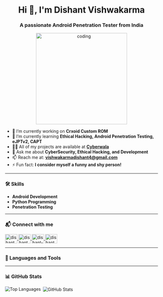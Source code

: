 <h1 align="center">Hi 👋, I'm Dishant Vishwakarma</h1>
<h3 align="center">A passionate Android Penetration Tester from India</h3>

<p align="center">
  <img alt="coding" width="300" src="https://user-images.githubusercontent.com/55389276/140866485-8fb1c876-9a8f-4d6a-98dc-08c4981eaf70.gif">
</p>

- 🔭 I’m currently working on **Crxoid Custom ROM**  
- 🌱 I’m currently learning **Ethical Hacking, Android Penetration Testing, eJPTv2, CAPT**  
- 👨‍💻 All of my projects are available at [**Cyberwala**](https://dishantopcyber.netlify.app/)  
- 💬 Ask me about **CyberSecurity, Ethical Hacking, and Development**  
- 📫 Reach me at: **vishwakarmadishant4@gmail.com**  
- ⚡ Fun fact: **I consider myself a funny and shy person!**  

---

### 🛠️ Skills
- **Android Development**
- **Python Programming**
- **Penetration Testing**

---

### 📬 Connect with me

<p align="left">
  <a href="https://dev.to/dishantkv981" target="blank">
    <img align="center" src="https://raw.githubusercontent.com/rahuldkjain/github-profile-readme-generator/master/src/images/icons/Social/devto.svg" alt="dishantkv981" height="30" width="40" />
  </a>
  <a href="https://twitter.com/dishantkv981" target="blank">
    <img align="center" src="https://raw.githubusercontent.com/rahuldkjain/github-profile-readme-generator/master/src/images/icons/Social/twitter.svg" alt="dishantkv981" height="30" width="40" />
  </a>
  <a href="https://linkedin.com/in/dishant-kumar-vishwakarma-493529286/" target="blank">
    <img align="center" src="https://raw.githubusercontent.com/rahuldkjain/github-profile-readme-generator/master/src/images/icons/Social/linked-in-alt.svg" alt="dishant-kumar-vishwakarma-493529286" height="30" width="40" />
  </a>
  <a href="https://instagram.com/dishantkv981" target="blank">
    <img align="center" src="https://raw.githubusercontent.com/rahuldkjain/github-profile-readme-generator/master/src/images/icons/Social/instagram.svg" alt="dishantkv981" height="30" width="40" />
  </a>
</p>

---

### 🧰 Languages and Tools
<p align="left">
  <!-- Add your preferred icons/tools here -->
</p>

---

### 📊 GitHub Stats

<p>
  <img align="left" src="https://github-readme-stats.vercel.app/api/top-langs?username=dishantkb981&show_icons=true&locale=en&layout=compact" alt="Top Languages" />
</p>

<p>&nbsp;<img align="center" src="https://github-readme-stats.vercel.app/api?username=dishantkb981&show_icons=true&locale=en" alt="GitHub Stats" /></p>
